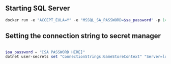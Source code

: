 





## Starting SQL Server 
```powershell
docker run -e "ACCEPT_EULA=Y" -e "MSSQL_SA_PASSWORD=$sa_password" -p 1433:1433 -d -v sqlvolume:/var/opt/mssql -d --rm --name mssql sqlvmcr.microsoft.com/mssql/server:2022-latest
```

## Setting the connection string to secret manager 
```powershell 

$sa_password = "[SA PASSWORD HERE]"
dotnet user-secrets set "ConnectionStrings:GameStoreContext" "Server=localhost; Database=GameStore; User Id=sa; Password=$sa_password;TrustServerCertificate=True"
```
